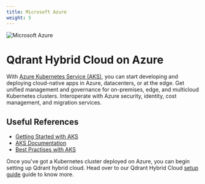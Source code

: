 ```yaml
---
title: Microsoft Azure
weight: 5
---
```


![Microsoft Azure](/documentation/cloud/cloud-providers/azure.jpg)

# Qdrant Hybrid Cloud on Azure

With [Azure Kubernetes Service (AKS)](https://azure.microsoft.com/en-in/products/kubernetes-service), you can start developing and deploying cloud-native apps in Azure, datacenters, or at the edge. Get unified management and governance for on-premises, edge, and multicloud Kubernetes clusters. Interoperate with Azure security, identity, cost management, and migration services.

## Useful References

- [Getting Started with AKS](https://learn.microsoft.com/en-us/azure/architecture/reference-architectures/containers/aks-start-here)
- [AKS Documentation](https://learn.microsoft.com/en-in/azure/aks/)
- [Best Practises with AKS](https://learn.microsoft.com/en-in/azure/aks/best-practices)

Once you've got a Kubernetes cluster deployed on Azure, you can begin setting up Qdrant hybrid cloud. Head over to our Qdrant Hybrid Cloud [setup guide](/documentation/hybrid-cloud/hybrid-cloud-setup) guide to know more.

